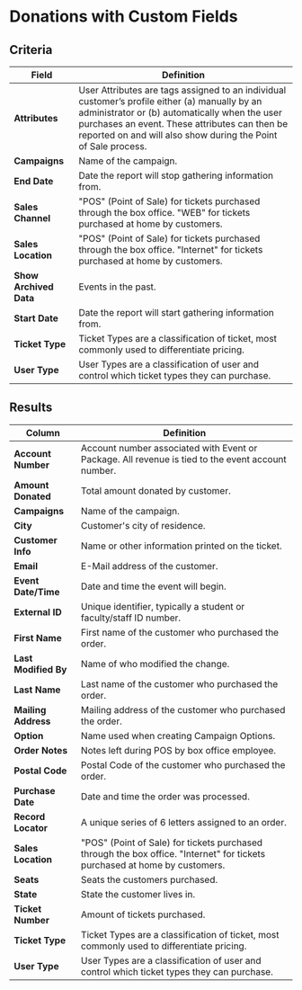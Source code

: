 # Donations with Custom Fields

## Criteria

| **Field** | **Definition** |
| --- | --- |
| **Attributes** | User Attributes are tags assigned to an individual customer’s profile either \(a\) manually by an administrator or \(b\) automatically when the user purchases an event. These attributes can then be reported on and will also show during the Point of Sale process. |
| **Campaigns** | Name of the campaign. |
| **End Date** | Date the report will stop gathering information from. |
| **Sales Channel** | "POS" (Point of Sale) for tickets purchased through the box office. "WEB" for tickets purchased at home by customers. |
| **Sales Location** | "POS" (Point of Sale) for tickets purchased through the box office. "Internet" for tickets purchased at home by customers.|
| **Show Archived Data** | Events in the past. |
| **Start Date** | Date the report will start gathering information from. |
| **Ticket Type** | Ticket Types are a classification of ticket, most commonly used to differentiate pricing. |
| **User Type** | User Types are a classification of user and control which ticket types they can purchase. |

## Results

| **Column** | **Definition** |
| --- | --- |
| **Account Number** | Account number associated with Event or Package. All revenue is tied to the event account number. |
| **Amount Donated** | Total amount donated by customer. |
| **Campaigns** | Name of the campaign. |
| **City** | Customer's city of residence. |
| **Customer Info** | Name or other information printed on the ticket.  |
| **Email** | E-Mail address of the customer. |
| **Event Date/Time** | Date and time the event will begin. |
| **External ID** | Unique identifier, typically a student or faculty/staff ID number. |
| **First Name** | First name of the customer who purchased the order. |
| **Last Modified By** | Name of who modified the change. |
| **Last Name** | Last name of the customer who purchased the order. |
| **Mailing Address** | Mailing address of the customer who purchased the order. |
| **Option** | Name used when creating Campaign Options. |
| **Order Notes** | Notes left during POS by box office employee. |
| **Postal Code** | Postal Code of the customer who purchased the order.|
| **Purchase Date** | Date and time the order was processed.|
| **Record Locator** | A unique series of 6 letters assigned to an order. |
| **Sales Location** | "POS" (Point of Sale) for tickets purchased through the box office. "Internet" for tickets purchased at home by customers.|
| **Seats** | Seats the customers purchased. |
| **State** | State the customer lives in. |
| **Ticket Number** | Amount of tickets purchased. |
| **Ticket Type** | Ticket Types are a classification of ticket, most commonly used to differentiate pricing. |
| **User Type** | User Types are a classification of user and control which ticket types they can purchase. |

